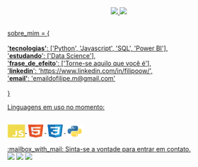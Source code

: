 <div align="center">
  <a href="https://github.com/filipoow">
  <img height="180em" src="https://github-readme-stats.vercel.app/api?username=filipoow&show_icons=true&theme=dark&include_all_commits=true&count_private=true"/>
  <img height="180em" src="https://github-readme-stats.vercel.app/api/top-langs/?username=filipoow&layout=compact&langs_count=7&theme=dark"/>
</div>
<br>
<p>sobre_mim = {<br>
  <br>
            '<b>tecnologias'</b>: ['Python', 'Javascript', 'SQL', 'Power BI'],<br>
            '<b>estudando</b>': ['Data Science'],<br>
            '<b>frase_de_efeito</b>': ['Torne-se aquilo que você é'],<br>
            '<b>linkedin</b>':  'https://www.linkedin.com/in/filipoow/',<br>
            '<b>email'</b>: 'emaildofilipe.m@gmail.com'<br>
  <br>
}</p>
  
Linguagens em uso no momento:
<div style="display: inline_block"><br>
  <img align="center" alt="filipoow-Js" height="30" width="40" src="https://raw.githubusercontent.com/devicons/devicon/master/icons/javascript/javascript-plain.svg">
  <img align="center" alt="filipoow-HTML" height="30" width="40" src="https://raw.githubusercontent.com/devicons/devicon/master/icons/html5/html5-original.svg">
  <img align="center" alt="filipoow-CSS" height="30" width="40" src="https://raw.githubusercontent.com/devicons/devicon/master/icons/css3/css3-original.svg">
  <img align="center" alt="filipoow-Python" height="30" width="40" src="https://raw.githubusercontent.com/devicons/devicon/master/icons/python/python-original.svg">
</div>
</div>
<br>
:mailbox_with_mail: Sinta-se a vontade para entrar em contato.
<br>
<div> 
  <a href="https://www.instagram.com/filippemartin/" target="_blank"><img src="https://img.shields.io/badge/-Instagram-%23E4405F?style=for-the-badge&logo=instagram&logoColor=white" target="_blank"></a>
  <a href = "mailto:emaildofilipe.m@gmail.com"><img src="https://img.shields.io/badge/-Gmail-%23333?style=for-the-badge&logo=gmail&logoColor=white" target="_blank"></a>
  <a href="https://www.linkedin.com/in/filipoow/" target="_blank"><img src="https://img.shields.io/badge/-LinkedIn-%230077B5?style=for-the-badge&logo=linkedin&logoColor=white" target="_blank"></a> 
</div>
